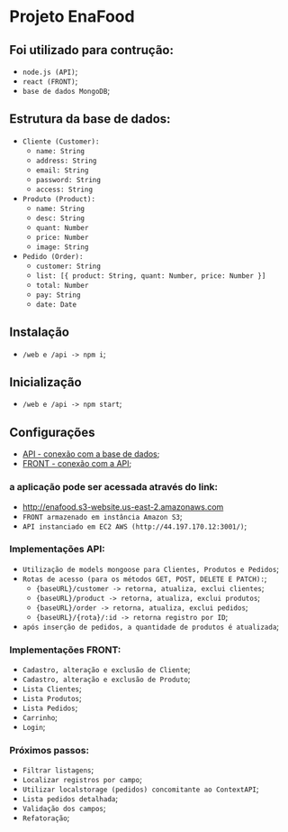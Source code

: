 # Projeto EnaFood

## Foi utilizado para contrução:
- `node.js (API)`;
- `react (FRONT)`;
- `base de dados MongoDB`;

## Estrutura da base de dados:
- `Cliente (Customer):`
    - `name: String`
    - `address: String`
    - `email: String`
    - `password: String`
    - `access: String`
- `Produto (Product):`
    - `name: String`
    - `desc: String`
    - `quant: Number`
    - `price: Number`
    - `image: String`
- `Pedido (Order):`
    - `customer: String`
    - `list: [{
            product: String,
            quant: Number,
            price: Number
        }]`
    - `total: Number`
    - `pay: String`
    - `date: Date`

## Instalação
- `/web e /api -> npm i`;

## Inicialização
- `/web e /api -> npm start`;

## Configurações
- [API - conexão com a base de dados](https://github.com/rtof83/ecommerce/blob/main/api/database/conn.js);
- [FRONT - conexão com a API](https://github.com/rtof83/ecommerce/blob/main/web/src/api.js);

### a aplicação pode ser acessada através do link:
- http://enafood.s3-website.us-east-2.amazonaws.com
- `FRONT armazenado em instância Amazon S3`;
- `API instanciado em EC2 AWS (http://44.197.170.12:3001/)`;

### Implementações API:
- `Utilização de models mongoose para Clientes, Produtos e Pedidos`;
- `Rotas de acesso (para os métodos GET, POST, DELETE E PATCH):`;
    - `{baseURL}/customer -> retorna, atualiza, exclui clientes`;
    - `{baseURL}/product -> retorna, atualiza, exclui produtos`;
    - `{baseURL}/order -> retorna, atualiza, exclui pedidos`;
    - `{baseURL}/{rota}/:id -> retorna registro por ID`;
- `após inserção de pedidos, a quantidade de produtos é atualizada`;

### Implementações FRONT:
- `Cadastro, alteração e exclusão de Cliente`;
- `Cadastro, alteração e exclusão de Produto`;
- `Lista Clientes`;
- `Lista Produtos`;
- `Lista Pedidos`;
- `Carrinho`;
- `Login`;

### Próximos passos:
- `Filtrar listagens`;
- `Localizar registros por campo`;
- `Utilizar localstorage (pedidos) concomitante ao ContextAPI`;
- `Lista pedidos detalhada`;
- `Validação dos campos`;
- `Refatoração`;
